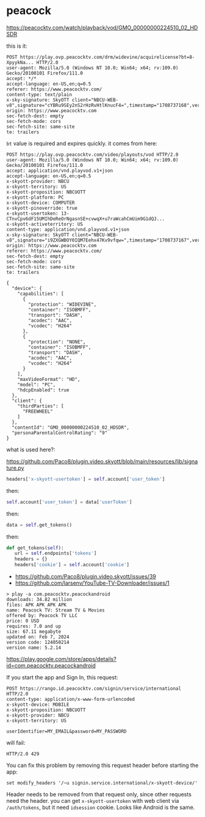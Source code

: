 # peacock

<https://peacocktv.com/watch/playback/vod/GMO_00000000224510_02_HDSDR>

this is it:

~~~
POST https://play.ovp.peacocktv.com/drm/widevine/acquirelicense?bt=8-XpyykNa... HTTP/2.0
user-agent: Mozilla/5.0 (Windows NT 10.0; Win64; x64; rv:109.0) Gecko/20100101 Firefox/111.0
accept: */*
accept-language: en-US,en;q=0.5
referer: https://www.peacocktv.com/
content-type: text/plain
x-sky-signature: SkyOTT client="NBCU-WEB-v8",signature="cYBRu9SEy2nS2rHzRvHtlKnucF4=",timestamp="1708737168",version="1.0"
origin: https://www.peacocktv.com
sec-fetch-dest: empty
sec-fetch-mode: cors
sec-fetch-site: same-site
te: trailers
~~~

`bt` value is required and expires quickly. it comes from here:

~~~
POST https://play.ovp.peacocktv.com/video/playouts/vod HTTP/2.0
user-agent: Mozilla/5.0 (Windows NT 10.0; Win64; x64; rv:109.0) Gecko/20100101 Firefox/111.0
accept: application/vnd.playvod.v1+json
accept-language: en-US,en;q=0.5
x-skyott-provider: NBCU
x-skyott-territory: US
x-skyott-proposition: NBCUOTT
x-skyott-platform: PC
x-skyott-device: COMPUTER
x-skyott-pinoverride: true
x-skyott-usertoken: 13-CTnvCpv6dF15UMIhDeReOrNgasnSE+cvwqX+u7raWcahCmUim9G1dQJ...
x-skyott-activeterritory: US
content-type: application/vnd.playvod.v1+json
x-sky-signature: SkyOTT client="NBCU-WEB-v8",signature="i9ZXGWBOY0IQM7Eehx47Kv9vfqw=",timestamp="1708737167",version="1.0"
origin: https://www.peacocktv.com
referer: https://www.peacocktv.com/
sec-fetch-dest: empty
sec-fetch-mode: cors
sec-fetch-site: same-site
te: trailers

{
  "device": {
    "capabilities": [
      {
        "protection": "WIDEVINE",
        "container": "ISOBMFF",
        "transport": "DASH",
        "acodec": "AAC",
        "vcodec": "H264"
      },
      {
        "protection": "NONE",
        "container": "ISOBMFF",
        "transport": "DASH",
        "acodec": "AAC",
        "vcodec": "H264"
      }
    ],
    "maxVideoFormat": "HD",
    "model": "PC",
    "hdcpEnabled": true
  },
  "client": {
    "thirdParties": [
      "FREEWHEEL"
    ]
  },
  "contentId": "GMO_00000000224510_02_HDSDR",
  "personaParentalControlRating": "9"
}
~~~

what is used here?:

https://github.com/Paco8/plugin.video.skyott/blob/main/resources/lib/signature.py

~~~py
headers['x-skyott-usertoken'] = self.account['user_token']
~~~

then:

~~~py
self.account['user_token'] = data['userToken']
~~~

then:

~~~py
data = self.get_tokens()
~~~

then:

~~~py
def get_tokens(self):
   url = self.endpoints['tokens']
   headers = {}
   headers['cookie'] = self.account['cookie']
~~~

- https://github.com/Paco8/plugin.video.skyott/issues/39
- https://github.com/larsenv/YouTube-TV-Downloader/issues/1

~~~
> play -a com.peacocktv.peacockandroid
downloads: 34.82 million
files: APK APK APK APK
name: Peacock TV: Stream TV & Movies
offered by: Peacock TV LLC
price: 0 USD
requires: 7.0 and up
size: 67.11 megabyte
updated on: Feb 7, 2024
version code: 124050214
version name: 5.2.14
~~~

https://play.google.com/store/apps/details?id=com.peacocktv.peacockandroid

If you start the app and Sign In, this request:

~~~
POST https://rango.id.peacocktv.com/signin/service/international HTTP/2.0
content-type: application/x-www-form-urlencoded
x-skyott-device: MOBILE
x-skyott-proposition: NBCUOTT
x-skyott-provider: NBCU
x-skyott-territory: US

userIdentifier=MY_EMAIL&password=MY_PASSWORD
~~~

will fail:

~~~
HTTP/2.0 429
~~~

You can fix this problem by removing this request header before starting the
app:

~~~
set modify_headers '/~u signin.service.international/x-skyott-device/'
~~~

Header needs to be removed from that request only, since other requests need the
header. you can get `x-skyott-usertoken` with web client via `/auth/tokens`,
but it need `idsession` cookie. Looks like Android is the same.
